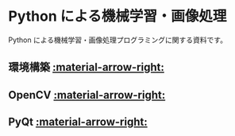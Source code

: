 # Python による機械学習・画像処理

Python による機械学習・画像処理プログラミングに関する資料です。

## 環境構築 [:material-arrow-right:](./environment.md)

## OpenCV [:material-arrow-right:](./opencv.md)

## PyQt [:material-arrow-right:](./pyqt.md)
